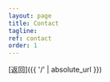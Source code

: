 ```yaml
---
layout: page
title: Contact
tagline: 
ref: contact
order: 1
---
```



[返回]({{ '/' | absolute_url }})
